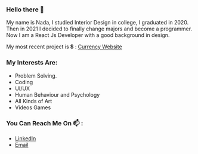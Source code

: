 ### Hello there 👋
My name is Nada, I studied Interior Design in college, I graduated in 2020. <br/>
Then in 2021 I decided to finally change majors and become a programmer. <br/>
Now I am a React Js Developer with a good background in design. <br/>

My most recent project is :heavy_dollar_sign: : 
[Currency Website](https://github.com/NadaHesham7/A-Full-Website-About-Currencies-ReactJs-.git)
<br/>


### My Interests Are: 
- Problem Solving.
- Coding
- UI/UX
- Human Behaviour and Psychology
- All Kinds of Art
- Videos Games 


### You Can Reach Me On 📫 : 
- [LinkedIn](https://www.linkedin.com/in/nada-hesham77777/)
- [Email](mailto:nadda.als@gmail.com)
